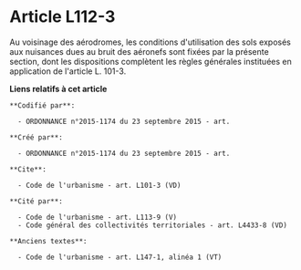 # Article L112-3

Au voisinage des aérodromes, les conditions d'utilisation des sols exposés aux nuisances dues au bruit des aéronefs sont
fixées par la présente section, dont les dispositions complètent les règles générales instituées en application de l'article
L. 101-3.

**Liens relatifs à cet article**

	**Codifié par**:

	  - ORDONNANCE n°2015-1174 du 23 septembre 2015 - art.

	**Créé par**:

	  - ORDONNANCE n°2015-1174 du 23 septembre 2015 - art.

	**Cite**:

	  - Code de l'urbanisme - art. L101-3 (VD)

	**Cité par**:

	  - Code de l'urbanisme - art. L113-9 (V)
	  - Code général des collectivités territoriales - art. L4433-8 (VD)

	**Anciens textes**:

	  - Code de l'urbanisme - art. L147-1, alinéa 1 (VT)
